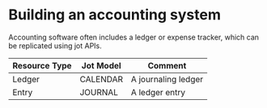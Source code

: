 # Building an accounting system

Accounting software often includes a ledger or expense tracker, which can be
replicated using jot APIs.

| Resource Type | Jot Model | Comment             |
|---------------|-----------|---------------------|
| Ledger        | CALENDAR  | A journaling ledger |
| Entry         | JOURNAL   | A ledger entry      |

